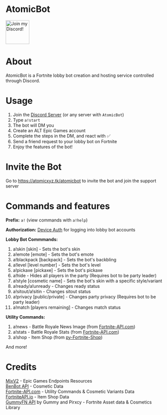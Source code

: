 <div align="left">

# AtomicBot

<a target="_blank" href="https://atomicxyz.tk/discord" title="Join our Discord!">
<img draggable="false" src="https://discordapp.com/api/guilds/715562369899823200/widget.png?style=banner2" height="76px" draggable="false" alt="Join my Discord!">
</a>
</div>

# About
AtomicBot is a Fortnite lobby bot creation and hosting service controlled through Discord.

# Usage
1. Join the [Discord Server](https://atomicxyz.tk/discord) (or any server with `AtomicBot`)
2. Type `a!start`
3. The bot will DM you
4. Create an ALT Epic Games account
5. Complete the steps in the DM, and react with ✅
6. Send a friend request to your lobby bot on Fortnite
7. Enjoy the features of the bot!

# Invite the Bot
Go to https://atomicxyz.tk/atomicbot to invite the bot and join the support server

# Commands and features

**Prefix:** `a!` (view commands with `a!help`)<br>

**Authorization:** [Device Auth](https://github.com/MixV2/EpicResearch/blob/master/docs/auth/grant_types/device_auth.md) for logging into lobby bot accounts<br>

**Lobby Bot Commmands:**
1. a!skin [skin] - Sets the bot's skin
2. a!emote [emote] - Sets the bot's emote
3. a!blackpack [backpack] - Sets the bot's backbling
4. a!level [level number] - Sets the bot's level
5. a!pickaxe [pickaxe] - Sets the bot's pickaxe
6. a!hide - Hides all players in the party (Requires bot to be party leader)
7. a!style [cosmetic name] - Sets the bot's skin with a specific style/variant
8. a!ready/a!unready - Changes ready status
10. a!sitout/a!sitin - Changes sitout status
11. a!privacy [public/private] - Changes party privacy (Requires bot to be party leader)
12. a!match [players remaining] - Changes match status

**Utility Commands:**
1. a!news - Battle Royale News Image (from [Fortnite-API.com](https://fortnite-api.com/))
2. a!stats - Battle Royale Stats (from [Fortnite-API.com](https://fortnite-api.com/))
3. a!shop - Item Shop (from [py-Fortnite-Shop](https://github.com/AtomicXYZ/py-Fortnite-Shop))

And more!

# Credits
[MixV2](https://github.com/MixV2) - Epic Games Endpoints Resources<br>
[BenBot API](https://benbotfn.tk/) - Cosmetic Data<br>
[Fortnite-API.com](https://fortnite-api.com/) - Utility Commands & Cosmetic Variants Data<br>
[FortniteAPI.io](https://fortniteapi.io/) - Item Shop Data<br>
[GummyFN API](https://api.gummyfn.com/api) by Gummy and Pirxcy - Fortnite Asset data & Cosmetics Library<br>

